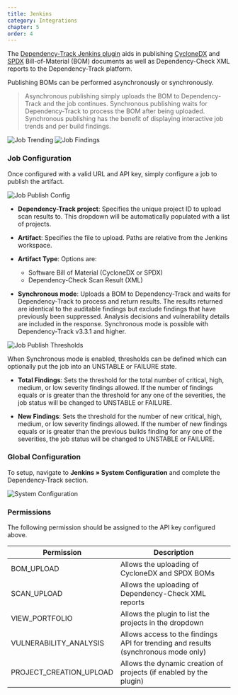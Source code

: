 ```yaml
---
title: Jenkins
category: Integrations
chapter: 5
order: 4
---
```


The [Dependency-Track Jenkins plugin] aids in publishing [CycloneDX] and [SPDX] Bill-of-Material (BOM) documents as 
well as Dependency-Check XML reports to the Dependency-Track platform.

Publishing BOMs can be performed asynchronously or synchronously.

> Asynchronous publishing simply uploads the BOM to Dependency-Track and the job continues. Synchronous publishing
waits for Dependency-Track to process the BOM after being uploaded. Synchronous publishing has the benefit of 
displaying interactive job trends and per build findings.

![Job Trending](/images/screenshots/jenkins-job-trend.png)
![Job Findings](/images/screenshots/jenkins-job-findings.png)

### Job Configuration
Once configured with a valid URL and API key, simply configure a job to publish the artifact.

![Job Publish Config](/images/screenshots/jenkins-job-publish.png)

* **Dependency-Track project**: Specifies the unique project ID to upload scan results to. This dropdown will be
automatically populated with a list of projects.

* **Artifact**: Specifies the file to upload. Paths are relative from the Jenkins workspace.

* **Artifact Type**: Options are:
  * Software Bill of Material (CycloneDX or SPDX) 
  * Dependency-Check Scan Result (XML)
  
* **Synchronous mode**: Uploads a BOM to Dependency-Track and waits for Dependency-Track to process and return results.
The results returned are identical to the auditable findings but exclude findings that have previously been suppressed. 
Analysis decisions and vulnerability details are included in the response. Synchronous mode is possible with 
Dependency-Track v3.3.1 and higher.
  
![Job Publish Thresholds](/images/screenshots/jenkins-job-thresholds.png)
 
When Synchronous mode is enabled, thresholds can be defined which can optionally put the job into an UNSTABLE or FAILURE state.

* **Total Findings**: Sets the threshold for the total number of critical, high, medium, or low severity findings 
allowed. If the number of findings equals or is greater than the threshold for any one of the severities, the job status
 will be changed to UNSTABLE or FAILURE.

* **New Findings**: Sets the threshold for the number of new critical, high, medium, or low severity findings allowed. 
If the number of new findings equals or is greater than the previous builds finding for any one of the severities, the 
job status will be changed to UNSTABLE or FAILURE.
 
### Global Configuration
To setup, navigate to **Jenkins &raquo; System Configuration** and complete the Dependency-Track section.

![System Configuration](/images/screenshots/jenkins-global-odt.png)

### Permissions
The following permission should be assigned to the API key configured above.

| Permission | Description |
| ------|-------------|
| BOM_UPLOAD | Allows the uploading of CycloneDX and SPDX BOMs |
| SCAN_UPLOAD | Allows the uploading of Dependency-Check XML reports |
| VIEW_PORTFOLIO | Allows the plugin to list the projects in the dropdown |
| VULNERABILITY_ANALYSIS | Allows access to the findings API for trending and results (synchronous mode only) |
| PROJECT_CREATION_UPLOAD | Allows the dynamic creation of projects (if enabled by the plugin) |


[CycloneDX]: https://cyclonedx.org
[SPDX]: https://spdx.org
[Dependency-Track Jenkins plugin]: https://plugins.jenkins.io/dependency-track
